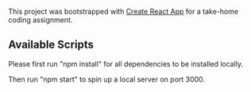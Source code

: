 This project was bootstrapped with [Create React App](https://github.com/facebook/create-react-app) for a take-home coding assignment.

## Available Scripts
Please first run "npm install" for all dependencies to be installed locally.

Then run "npm start" to spin up a local server on port 3000.
